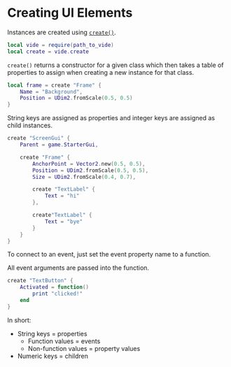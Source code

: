 # Creating UI Elements

Instances are created using [`create()`](../../api/creation.md#create).

```lua
local vide = require(path_to_vide)
local create = vide.create
```

`create()` returns a constructor for a given class which then takes a table of
properties to assign when creating a new instance for that class.

```lua
local frame = create "Frame" {
    Name = "Background",
    Position = UDim2.fromScale(0.5, 0.5)
}
```

String keys are assigned as properties and integer keys are assigned as child
instances.

```lua
create "ScreenGui" {
    Parent = game.StarterGui,

    create "Frame" {
        AnchorPoint = Vector2.new(0.5, 0.5),
        Position = UDim2.fromScale(0.5, 0.5),
        Size = UDim2.fromScale(0.4, 0.7),

        create "TextLabel" {
            Text = "hi"
        },

        create"TextLabel" {
            Text = "bye"
        }
    }
}
```

To connect to an event, just set the event property name to a function.

All event arguments are passed into the function.

```lua
create "TextButton" {
    Activated = function()
        print "clicked!"
    end
}
```

In short:

- String keys = properties
  - Function values = events
  - Non-function values = property values
- Numeric keys = children
